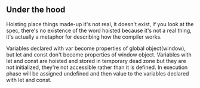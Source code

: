 ## Under the hood

Hoisting place things made-up it's not real, it doesn't exist, if you look at the spec, there's no existence of the word hoisted because it's not a real thing, it's actually a metaphor for describing how the compiler works.

Variables declared with var become properties of global object(window), but let and const don't become properties of window object.
Variables with let and const are hoisted and stored in temporary dead zone but they are not initialized, they're not accessible rather than it is defined. In execution phase will be assigned undefined and then value to the variables declared with let and const.
